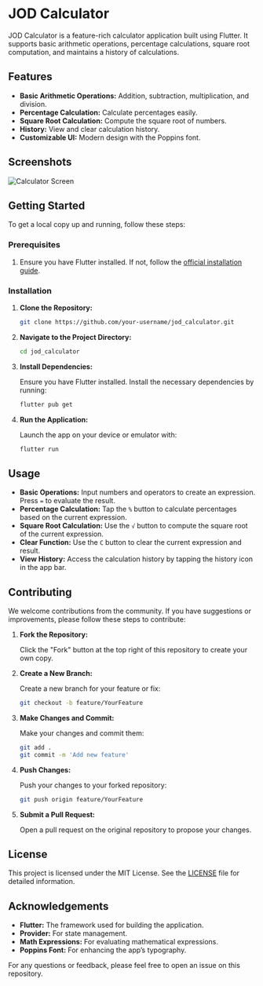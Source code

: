 # JOD Calculator

JOD Calculator is a feature-rich calculator application built using Flutter. It supports basic arithmetic operations, percentage calculations, square root computation, and maintains a history of calculations.

## Features

- **Basic Arithmetic Operations:** Addition, subtraction, multiplication, and division.
- **Percentage Calculation:** Calculate percentages easily.
- **Square Root Calculation:** Compute the square root of numbers.
- **History:** View and clear calculation history.
- **Customizable UI:** Modern design with the Poppins font.

## Screenshots

![Calculator Screen](assets/icons/appstore.png)

## Getting Started

To get a local copy up and running, follow these steps:

### Prerequisites

1. Ensure you have Flutter installed. If not, follow the [official installation guide](https://flutter.dev/docs/get-started/install).

### Installation

1. **Clone the Repository:**

    ```bash
    git clone https://github.com/your-username/jod_calculator.git
    ```

2. **Navigate to the Project Directory:**

    ```bash
    cd jod_calculator
    ```

3. **Install Dependencies:**

    Ensure you have Flutter installed. Install the necessary dependencies by running:

    ```bash
    flutter pub get
    ```

4. **Run the Application:**

    Launch the app on your device or emulator with:

    ```bash
    flutter run
    ```

## Usage

- **Basic Operations:** Input numbers and operators to create an expression. Press `=` to evaluate the result.
- **Percentage Calculation:** Tap the `%` button to calculate percentages based on the current expression.
- **Square Root Calculation:** Use the `√` button to compute the square root of the current expression.
- **Clear Function:** Use the `C` button to clear the current expression and result.
- **View History:** Access the calculation history by tapping the history icon in the app bar.

## Contributing

We welcome contributions from the community. If you have suggestions or improvements, please follow these steps to contribute:

1. **Fork the Repository:**

    Click the "Fork" button at the top right of this repository to create your own copy.

2. **Create a New Branch:**

    Create a new branch for your feature or fix:

    ```bash
    git checkout -b feature/YourFeature
    ```

3. **Make Changes and Commit:**

    Make your changes and commit them:

    ```bash
    git add .
    git commit -m 'Add new feature'
    ```

4. **Push Changes:**

    Push your changes to your forked repository:

    ```bash
    git push origin feature/YourFeature
    ```

5. **Submit a Pull Request:**

    Open a pull request on the original repository to propose your changes.

## License

This project is licensed under the MIT License. See the [LICENSE](LICENSE) file for detailed information.

## Acknowledgements

- **Flutter:** The framework used for building the application.
- **Provider:** For state management.
- **Math Expressions:** For evaluating mathematical expressions.
- **Poppins Font:** For enhancing the app’s typography.

For any questions or feedback, please feel free to open an issue on this repository.
